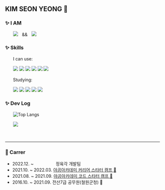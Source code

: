 ## KIM SEON YEONG 🐯

### ✨ I AM  
ㅤㅤ<img src="https://img.shields.io/badge/Frontend%20Developer-F7DF1E?style=for-the-badge&logo=javascript&logoColor=black"/>ㅤ&&ㅤ<img src="https://img.shields.io/badge/iOS%20Developer-F05138?style=for-the-badge&logo=swift&logoColor=white"/> 

### ✨ Skills
ㅤㅤI can use:
<p> 
ㅤㅤ<img src="https://img.shields.io/badge/iOS-000000?style=flat-square&logo=Apple&logoColor=white"/> 
  <img src="https://img.shields.io/badge/Swift-F05138?style=flat-square&logo=Swift&logoColor=white"/>
  <img src="https://img.shields.io/badge/SwiftUI-104bd8?style=flat-square&logo=Swift&logoColor=white"/>
  <img src="https://img.shields.io/badge/Javascript-F7DF1E?style=flat-square&logo=javascript&logoColor=black"/> 
  <img src="https://img.shields.io/badge/Vue.js-4FC08D?style=flat-square&logo=vue.js&logoColor=white">
  <img src="https://img.shields.io/badge/Handlebars.js-000000?style=flat-square&logo=Handlebars.js&logoColor=white"/> 
</p>

ㅤㅤStudying:
<p> 
ㅤㅤ<img src="https://img.shields.io/badge/Typescript-3178C6?style=flat-square&logo=Typescript&logoColor=white"/>
  <img src="https://img.shields.io/badge/React-61DAFB?style=flat-square&logo=react&logoColor=black">
  <img src="https://img.shields.io/badge/Node.js-339933?style=flat-square&logo=Node.js&logoColor=white">
  <img src="https://img.shields.io/badge/Express-000000?style=flat-square&logo=Express&logoColor=white"/>
  <img src="https://img.shields.io/badge/Docker-2496ED?style=flat-square&logo=Docker&logoColor=white"/>
  </p>
 
 ### ✨ Dev Log
ㅤㅤ![Top Langs](https://github-readme-stats.vercel.app/api/top-langs/?username=horeng2&layout=compact&theme=swift)

ㅤㅤ![](https://github-readme-stats.vercel.app/api?username=horeng2&show_icons=true&theme=swift) ㅤ

  </br>

---
### 📂 Carrer
- 2022.12. ~ ㅤㅤㅤㅤㅤ  정육각 개발팀
- 2021.10. ~ 2022.03. [야곰아카데미 커리어 스타터 캠프 🐻](https://www.yagom-academy.kr/camp/career-starter/ios)
- 2021.08. ~ 2021.09. [야곰아카데미 코드 스타터 캠프 🐻](https://www.yagom-academy.kr/camp/code-starter)
- 2016.10. ~ 2021.09. 전산7급 공무원(철원군청) 🏢
</br>



   

